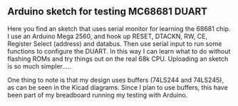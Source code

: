 ## Arduino sketch for testing MC68681 DUART
Here you find an sketch that uses serial monitor for learning the 68681 chip. I use an Arduino Mega 2560, and hook up RESET, DTACKN, RW, CE, Register Select (address) and databus. Then use serial input to run some functions to configure the DUART. In this way I can learn what to do without flashing ROMs and try things out on the real 68k CPU. Uploading an sketch is so much simpler.....

One thing to note is that my design uses buffers (74LS244 and 74LS245), as can be seen in the Kicad diagrams. Since I plan to use buffers, this have been part of my breadboard running my testing with Arduino.